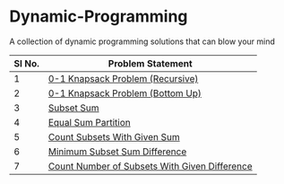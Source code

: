 # Dynamic-Programming
A collection of dynamic programming  solutions that can blow your mind

| Sl No. | Problem Statement | 
|--------|-------------------|
| 1 | [0-1 Knapsack Problem (Recursive)](https://github.com/MainakRepositor/Dynamic-Programming/blob/master/1.py) |
| 2 | [0-1 Knapsack Problem (Bottom Up)](https://github.com/MainakRepositor/Dynamic-Programming/blob/master/2.py) |
| 3 | [Subset Sum](https://github.com/MainakRepositor/Dynamic-Programming/blob/master/3.py) |
| 4 | [Equal Sum Partition](https://github.com/MainakRepositor/Dynamic-Programming/blob/master/4.py) |
| 5 | [Count Subsets With Given Sum](https://github.com/MainakRepositor/Dynamic-Programming/blob/master/5.py) |
| 6 | [Minimum Subset Sum Difference](https://github.com/MainakRepositor/Dynamic-Programming/blob/master/6.py) |
| 7 | [Count Number of Subsets With Given Difference](https://github.com/MainakRepositor/Dynamic-Programming/blob/master/7.py) |
